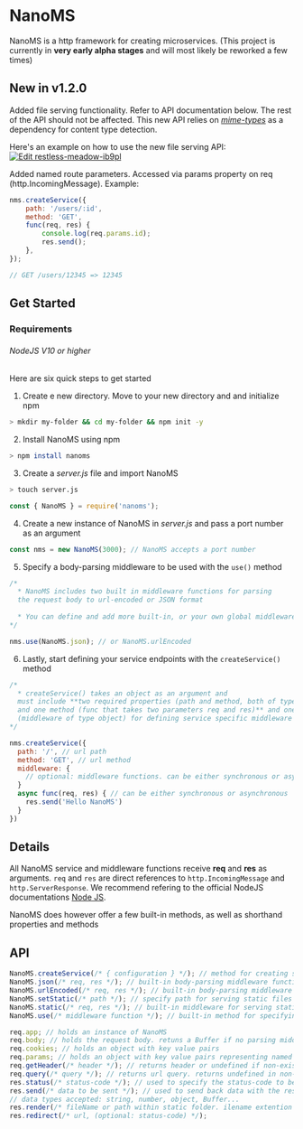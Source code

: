 # NanoMS

NanoMS is a http framework for creating microservices.
(This project is currently in **very early alpha stages** and will most likely be reworked a few times)

## New in v1.2.0

Added file serving functionality. Refer to API documentation below. The rest of the API should not be affected.
This new API relies on [_mime-types_](https://www.npmjs.com/package/mime-types) as a dependency for content type detection.

Here's an example on how to use the new file serving API: [![Edit restless-meadow-ib9pl](https://codesandbox.io/static/img/play-codesandbox.svg)](https://codesandbox.io/s/restless-meadow-ib9pl?autoresize=1&fontsize=14&hidenavigation=1&theme=dark)

Added named route parameters. Accessed via params property on req (http.IncomingMessage).
Example:

```javascript
nms.createService({
    path: '/users/:id',
    method: 'GET',
    func(req, res) {
        console.log(req.params.id);
        res.send();
    },
});

// GET /users/12345 => 12345
```

## Get Started

### Requirements

###### NodeJS V10 or higher

Here are six quick steps to get started

1. Create e new directory. Move to your new directory and and initialize npm

```bash
> mkdir my-folder && cd my-folder && npm init -y
```

2. Install NanoMS using npm

```bash
> npm install nanoms
```

3. Create a _server.js_ file and import NanoMS

```bash
> touch server.js
```

```javascript
const { NanoMS } = require('nanoms');
```

4. Create a new instance of NanoMS in _server.js_ and pass a port number as an argument

```javascript
const nms = new NanoMS(3000); // NanoMS accepts a port number
```

5. Specify a body-parsing middleware to be used with the `use()` method

```javascript
/*
  * NanoMS includes two built in middleware functions for parsing 
  the request body to url-encoded or JSON format
  
  * You can define and add more built-in, or your own global middleware functions with the use() method
*/

nms.use(NanoMS.json); // or NanoMS.urlEncoded
```

6. Lastly, start defining your service endpoints with the `createService()` method

```javascript
/*
  * createService() takes an object as an argument and
  must include **two required properties (path and method, both of type 'string')
  and one method (func that takes two parameters req and res)** and one optional property
  (middleware of type object) for defining service specific middleware functions.
*/

nms.createService({
  path: '/', // url path
  method: 'GET', // url method
  middleware: {
    // optional: middleware functions. can be either synchronous or asynchronous
  }
  async func(req, res) { // can be either synchronous or asynchronous
    res.send('Hello NanoMS')
  }
})
```

## Details

All NanoMS service and middleware functions receive **req** and **res** as arguments.
`req` and `res` are direct references to `http.IncomingMessage` and `http.ServerResponse`. We recommend refering to the official NodeJS documentations [Node JS](https://nodejs.org/dist/latest-v12.x/docs/api/).

NanoMS does however offer a few built-in methods, as well as shorthand properties and methods

## API

```javascript
NanoMS.createService(/* { configuration } */); // method for creating services. (see example above)
NanoMS.json(/* req, res */); // built-in body-parsing middleware function (Buffer to JSON)
NanoMS.urlEncoded(/* req, res */); // built-in body-parsing middleware function (Buffer to url-encoded)
NanoMS.setStatic(/* path */); // specify path for serving static files
NanoMS.static(/* req, res */); // built-in middleware for serving static files from previously set path (see NanoMS.setStatic)
NanoMS.use(/* middleware function */); // built-in method for specifying global middleware functions. passes on req and res as arguments

req.app; // holds an instance of NanoMS
req.body; // holds the request body. retuns a Buffer if no parsing middleware is used
req.cookies; // holds an object with key value pairs
req.params; // holds an object with key value pairs representing named router parameters and their values.
req.getHeader(/* header */); // returns header or undefined if non-existent
req.query(/* query */); // returns url query. returns undefined in non-existent. returns an object of all url queries by default.
res.status(/* status-code */); // used to specify the status-code to be returned. returns res.
res.send(/* data to be sent */); // used to send back data with the response.
// data types accepted: string, number, object, Buffer...
res.render(/* fileName or path within static folder. ilename extention can be omitted*/); // used inside of service functions for rendering html files
res.redirect(/* url, (optional: status-code) */);
```
